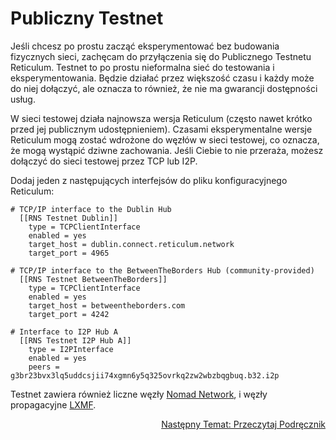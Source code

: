 # Publiczny Testnet
Jeśli chcesz po prostu zacząć eksperymentować bez budowania fizycznych sieci, zachęcam do przyłączenia się do Publicznego Testnetu Reticulum. Testnet to po prostu nieformalna sieć do testowania i eksperymentowania. Będzie działać przez większość czasu i każdy może do niej dołączyć, ale oznacza to również, że nie ma gwarancji dostępności usług.

W sieci testowej działa najnowsza wersja Reticulum (często nawet krótko przed jej publicznym udostępnieniem). Czasami eksperymentalne wersje Reticulum mogą zostać wdrożone do węzłów w sieci testowej, co oznacza, że ​​mogą wystąpić dziwne zachowania. Jeśli Ciebie to nie przeraża, możesz dołączyć do sieci testowej przez TCP lub I2P.

Dodaj jeden z następujących interfejsów do pliku konfiguracyjnego Reticulum:

```
# TCP/IP interface to the Dublin Hub
  [[RNS Testnet Dublin]]
    type = TCPClientInterface
    enabled = yes
    target_host = dublin.connect.reticulum.network
    target_port = 4965

# TCP/IP interface to the BetweenTheBorders Hub (community-provided)
  [[RNS Testnet BetweenTheBorders]]
    type = TCPClientInterface
    enabled = yes
    target_host = betweentheborders.com
    target_port = 4242

# Interface to I2P Hub A
  [[RNS Testnet I2P Hub A]]
    type = I2PInterface
    enabled = yes
    peers = g3br23bvx3lq5uddcsjii74xgmn6y5q325ovrkq2zw2wbzbqgbuq.b32.i2p
```

Testnet zawiera również liczne węzły [Nomad Network](https://github.com/markqvist/nomadnet), i węzły propagacyjne [LXMF](https://github.com/markqvist/lxmf).

<p align="right"><a href="docs_pl.html">Następny Temat: Przeczytaj Podręcznik</a></p>
